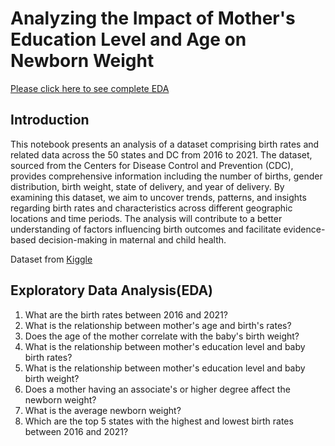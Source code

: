 # Analyzing the Impact of Mother's Education Level and Age on Newborn Weight

[Please click here to see complete EDA](https://github.com/Msutinee/EDA-Python-project/blob/main/Capstone_3_Sutinee_McGee.ipynb)

## Introduction

This notebook presents an analysis of a dataset comprising birth rates and related data across the 50 states and DC from 2016 to 2021. The dataset, sourced from the Centers for Disease Control and Prevention (CDC), provides comprehensive information including the number of births, gender distribution, birth weight, state of delivery, and year of delivery. By examining this dataset, we aim to uncover trends, patterns, and insights regarding birth rates and characteristics across different geographic locations and time periods. The analysis will contribute to a better understanding of factors influencing birth outcomes and facilitate evidence-based decision-making in maternal and child health.

Dataset from [Kiggle](https://www.kaggle.com/datasets/danbraswell/temporary-us-births)

## Exploratory Data Analysis(EDA)
1. What are the birth rates between 2016 and 2021?
2. What is the relationship between mother's age and birth's rates?
3. Does the age of the mother correlate with the baby's birth weight?
4. What is the relationship between mother's education level and baby birth rates?
5. What is the relationship between mother's education level and baby birth weight?
6. Does a mother having an associate's or higher degree affect the newborn weight?
7. What is the average newborn weight?
8. Which are the top 5 states with the highest and lowest birth rates between 2016 and 2021?
